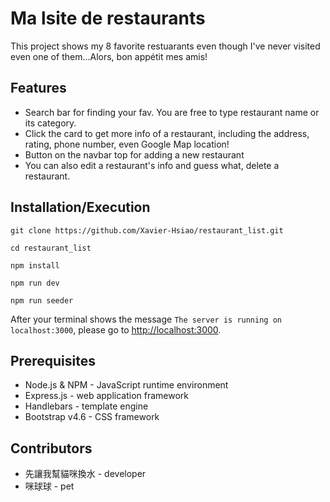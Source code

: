 # Ma lsite de restaurants 
This project shows my 8 favorite restuarants even though I've never visited even one of them...Alors, bon appétit mes amis! 
## Features
* Search bar for finding your fav. You are free to type restaurant name or its category.
* Click the card to get more info of a restaurant, including the address, rating, phone number, even Google Map location!
* Button on the navbar top for adding a new restaurant
* You can also edit a restaurant's info and guess what, delete a restaurant.
## Installation/Execution

```
git clone https://github.com/Xavier-Hsiao/restaurant_list.git 
```

```
cd restaurant_list
```

```
npm install
```

```
npm run dev
```

```
npm run seeder
```

After your terminal shows the message `The server is running on localhost:3000`, please go to [http://localhost:3000](http://localhost:3000).
## Prerequisites
* Node.js & NPM - JavaScript runtime environment
* Express.js - web application framework
* Handlebars - template engine
* Bootstrap v4.6 - CSS framework

## Contributors
* 先讓我幫貓咪換水 - developer
* 咪球球 - pet
